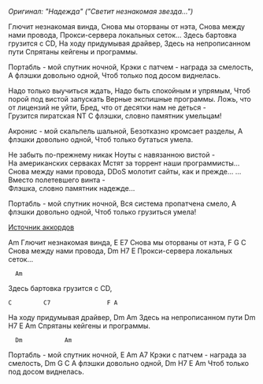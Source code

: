 *Оригинал: "Надежда" ("Светит незнакомая звезда...")*


Глючит незнакомая винда,
Снова мы оторваны от нэта, 
Снова между нами провода, 
Прокси-сервера локальных сеток... 
Здесь бартовка грузится с CD, 
На ходу придумывая драйвер, 
Здесь на непрописанном пути 
Спрятаны кейгены и программы. 

Портабль - мой спутник ночной, 
Крэки с патчем - награда за смелость, 
А флэшки довольно одной, 
Чтоб только под досом виднeлась.

Надо только выучиться ждать, 
Надо быть спокойным и упрямым, 
Чтоб порой под вистой запускать 
Верные экспишные программы. 
Ложь, что от лицензий не уйти, 
Бред, что от десятки нам не деться -  
Грузится пиратская NT 
С флэшки, словно памятник умельцам! 

Акронис - мой скальпель шальной, 
Безотказно кромсает разделы, 
А флэшки довольно одной, 
Чтоб только бутаться умела.

Не забыть по-прежнему никак 
Ноуты с навязанною вистой -  
На американских серваках 
Мстят за торрент наши программисты... 
Снова между нами провода, 
DDoS молотит сайты, как и прежде... 
... Вместо полетевшего винта -  
Флэшка, словно памятник надежде... 

Портабль - мой спутник ночной, 
Вся система пропатчена смело, 
А флэшки довольно одной, 
Чтоб только грузиться умела!


[Источник аккордов](http://www.mirddin.com/16-vernutsya-k-alise.html)

Am
Глючит незнакомая винда,
   E                                  E7
Снова мы оторваны от нэта,
    F         G              C
Снова между нами провода,
    Dm                            Н7 E
Прокси-сервера локальных сеток...
 
      Am
Здесь бартовка грузится с CD,

    C         C7                F A
На ходу придумывая драйвер,
   Dm                   Am
Здесь на непрописанном пути 
   Dm                               Н7 E Am
Спрятаны кейгены и программы.


      Dm            Am
Портабль - мой спутник ночной, 
            E                        Am A7
Крэки с патчем - награда за смелость, 
       Dm     G           C
А флэшки довольно одной,
            Dm                    Н7 E Am
Чтоб только под досом виднeлась.

